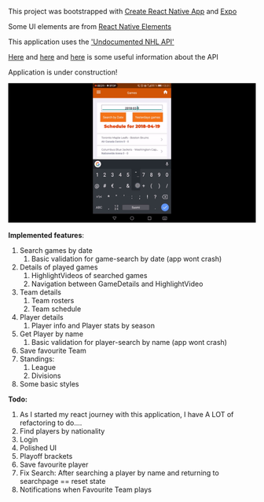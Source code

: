 This project was bootstrapped with [Create React Native App](https://github.com/react-community/create-react-native-app) and [Expo](https://docs.expo.io/versions/latest/workflow/create-react-native-app)

Some UI elements are from [React Native Elements](https://react-native-training.github.io/react-native-elements/)

This application uses the ['Undocumented NHL API'](http://statsapi.web.nhl.com/api/v1)

[Here](https://www.kevinsidwar.com/iot/2017/7/1/the-undocumented-nhl-stats-api) and [here](https://github.com/erunion/sport-api-specifications/tree/master/nhl) and [here](https://github.com/dword4/nhlapi) is some useful information about the API 

Application is under construction!

![showcase](https://github.com/rottabonus/NHLAPI-react-native-app/blob/master/showcase.gif)

**Implemented features**:

1. Search games by date
    1. Basic validation for game-search by date (app wont crash)
1. Details of played games
    1. HighlightVideos of searched games
    1. Navigation between GameDetails and HighlightVideo
1. Team details
    1. Team rosters
    1. Team schedule
1. Player details
    1. Player info and Player stats by season
1. Get Player by name
    1. Basic validation for player-search by name (app wont crash)
1. Save favourite Team
1. Standings:
    1. League
    1. Divisions
1. Some basic styles

**Todo:**

1. As I started my react journey with this application, I have A LOT of refactoring to do....
1. Find players by nationality
1. Login
1. Polished UI
1. Playoff brackets
1. Save favourite player
1. Fix Search: After searching a player by name and returning to searchpage == reset state
1. Notifications when Favourite Team plays

